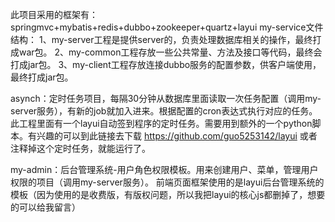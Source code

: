 此项目采用的框架有：springmvc+mybatis+redis+dubbo+zookeeper+quartz+layui
my-service文件结构：
1、my-server工程是提供server的，负责处理数据库相关的操作，最终打成war包。
2、my-common工程存放一些公共常量、方法及接口等代码，最终会打成jar包。
3、my-client工程存放连接dubbo服务的配置参数，供客户端使用，最终打成jar包。

asynch：定时任务项目，每隔30分钟从数据库里面读取一次任务配置（调用my-server服务），有新的job就加入进来。根据配置的cron表达式执行对应的任务。
此工程里面有一个layui自动签到程序的定时任务。需要用到额外的一个python脚本。有兴趣的可以到此链接去下载
https://github.com/guo5253142/layui
或者注释掉这个定时任务，就能运行了。

my-admin：后台管理系统-用户角色权限模板。用来创建用户、菜单，管理用户权限的项目（调用my-server服务）。
前端页面框架使用的是layui后台管理系统的模板（因为使用的是收费版，有版权问题，所以我把layui的核心js都删掉了，想要的可以给我留言）

